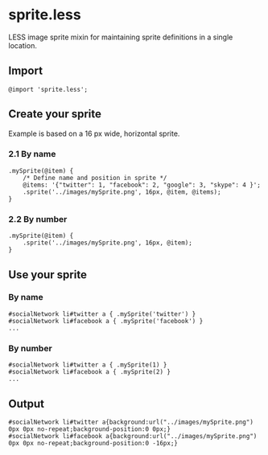 sprite.less
===========

LESS image sprite mixin for maintaining sprite definitions in a single location.

Import
------

	@import 'sprite.less';

Create your sprite
------------------

Example is based on a 16 px wide, horizontal sprite.

### 2.1 By name
    .mySprite(@item) {
        /* Define name and position in sprite */
        @items: '{"twitter": 1, "facebook": 2, "google": 3, "skype": 4 }';
        .sprite('../images/mySprite.png', 16px, @item, @items);
    }

### 2.2 By number

    .mySprite(@item) {
        .sprite('../images/mySprite.png', 16px, @item);
    }

Use your sprite
---------------

### By name

    #socialNetwork li#twitter a { .mySprite('twitter') }
    #socialNetwork li#facebook a { .mySprite('facebook') }
    ...

### By number

    #socialNetwork li#twitter a { .mySprite(1) }
    #socialNetwork li#facebook a { .mySprite(2) }
    ...

Output
------

    #socialNetwork li#twitter a{background:url("../images/mySprite.png") 0px 0px no-repeat;background-position:0 0px;}
    #socialNetwork li#facebook a{background:url("../images/mySprite.png") 0px 0px no-repeat;background-position:0 -16px;}
